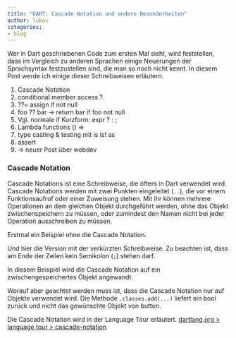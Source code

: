 ```yaml
---
title: "DART: Cascade Notation und andere Besonderheiten"
author: lukas
categories:
- blog
---
```


Wer in Dart geschriebenen Code zum ersten Mal sieht, wird feststellen, dass im Vergleich zu anderen Sprachen einige Neuerungen der Sprachsyntax festzustellen sind, die man so noch nicht kennt. In diesem Post werde ich einige dieser Schreibweisen erläutern.

1. Cascade Notation
2. conditional member access ?.
3. ??= assign if not null
4. foo ?? bar -> return bar if foo not null
5. Vgl. normale if Kurzform: expr ? : ;
6. Lambda functions () =>
7. type casting & testing mit is is! as
8. assert
9. -> neuer Post über webdev

### Cascade Notation

Cascade Notations ist eine Schreibweise, die öfters in Dart verwendet wird. Cascade Notations werden mit zwei Punkten eingeleitet (`..`), die vor einem Funktionsaufruf oder einer Zuweisung stehen. Mit ihr können mehrere Operationen an dem gleichen Objekt durchgeführt werden, ohne das Objekt zwischenspeichern zu müssen, oder zumindest den Namen nicht bei jeder Operation ausschreiben zu müssen.

Erstmal ein Beispiel ohne die Cascade Notation.

<amp-gist data-gistid="b3c65d755e01bf79943d1ddc9496148b" data-file="normal.dart" layout="fixed-height" height="300" class="mb4"></amp-gist>

Und hier die Version mit der verkürzten Schreibweise. Zu beachten ist, dass am Ende der Zeilen kein Semikolon (`;`) stehen darf.

<amp-gist data-gistid="b3c65d755e01bf79943d1ddc9496148b" data-file="cascade.dart" layout="fixed-height" height="300" class="mb4"></amp-gist>

In diesem Beispiel wird die Cascade Notation auf ein zwischengespeichertes Objekt angewandt.

<amp-gist data-gistid="b3c65d755e01bf79943d1ddc9496148b" data-file="cascade2.dart" layout="fixed-height" height="300" class="mb4"></amp-gist>

Worauf aber geachtet werden muss ist, dass die Cascade Notation nur auf Objekte verwendet wird. Die Methode `.classes.add(...)` liefert ein bool zurück und nicht das gewünschte Objekt von button.

<amp-gist data-gistid="b3c65d755e01bf79943d1ddc9496148b" data-file="cascade3.dart" layout="fixed-height" height="300" class="mb4"></amp-gist>

Die Cascade Notation wird in der Language Tour erläutert. [dartlang.org > language tour > cascade-notation](https://www.dartlang.org/guides/language/language-tour#cascade-notation-)